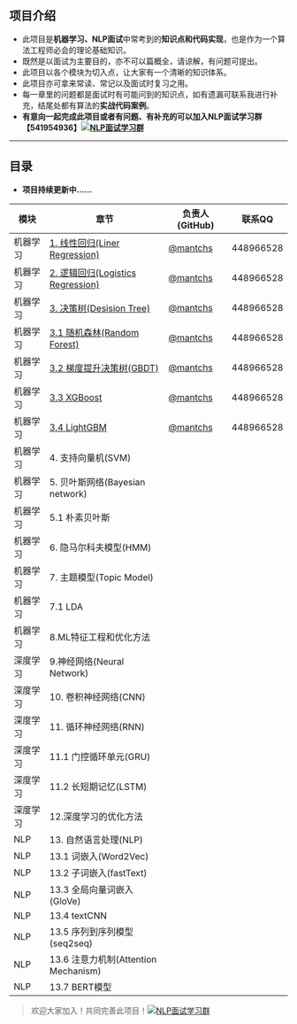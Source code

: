 ## 项目介绍

- 此项目是**机器学习、NLP面试**中常考到的**知识点和代码实现**，也是作为一个算法工程师必会的理论基础知识。
- 既然是以面试为主要目的，亦不可以篇概全，请谅解，有问题可提出。
- 此项目以各个模块为切入点，让大家有一个清晰的知识体系。
- 此项目亦可拿来常读、常记以及面试时复习之用。
- 每一章里的问题都是面试时有可能问到的知识点，如有遗漏可联系我进行补充，结尾处都有算法的**实战代码案例**。
- **有意向一起完成此项目或者有问题、有补充的可以加入NLP面试学习群【541954936】<a target="_blank" href="//shang.qq.com/wpa/qunwpa?idkey=863f915b9178560bd32ca07cd090a7d9e6f5f90fcff5667489697b1621cecdb3"><img border="0" src="http://pub.idqqimg.com/wpa/images/group.png" alt="NLP面试学习群" title="NLP面试学习群"></a>**

------



## 目录

- **项目持续更新中......**

| 模块     | 章节                                                         | 负责人(GitHub)                         | 联系QQ    |
| -------- | ------------------------------------------------------------ | -------------------------------------- | --------- |
| 机器学习 | [1. 线性回归(Liner Regression)](https://github.com/NLP-LOVE/ML-NLP/blob/master/Machine%20Learning/Liner%20Regression/1.Liner%20Regression.md) | [@mantchs](https://github.com/mantchs) | 448966528 |
| 机器学习 | [2. 逻辑回归(Logistics Regression)](https://github.com/NLP-LOVE/ML-NLP/blob/master/Machine%20Learning/2.Logistics%20Regression/2.Logistics%20Regression.md) | [@mantchs](https://github.com/mantchs) | 448966528 |
| 机器学习 | [3. 决策树(Desision Tree)](https://github.com/NLP-LOVE/ML-NLP/blob/master/Machine%20Learning/3.Desition%20Tree/Desition%20Tree.md) | [@mantchs](https://github.com/mantchs) | 448966528 |
| 机器学习 | [3.1 随机森林(Random Forest)](https://github.com/NLP-LOVE/ML-NLP/blob/master/Machine%20Learning/3.1%20Random%20Forest/3.1%20Random%20Forest.md) | [@mantchs](https://github.com/mantchs) | 448966528 |
| 机器学习 | [3.2 梯度提升决策树(GBDT)](https://github.com/NLP-LOVE/ML-NLP/blob/master/Machine%20Learning/3.2%20GBDT/3.2%20GBDT.md) | [@mantchs](https://github.com/mantchs) | 448966528 |
| 机器学习 | [3.3 XGBoost](https://github.com/NLP-LOVE/ML-NLP/blob/master/Machine%20Learning/3.3%20XGBoost/3.3%20XGBoost.md) | [@mantchs](https://github.com/mantchs) | 448966528 |
| 机器学习 | [3.4 LightGBM](https://github.com/NLP-LOVE/ML-NLP/blob/master/Machine%20Learning/3.4%20LightGBM/3.4%20LightGBM.md) | [@mantchs](https://github.com/mantchs) | 448966528 |
| 机器学习 | 4. 支持向量机(SVM)                                           |                                        |           |
| 机器学习 | 5. 贝叶斯网络(Bayesian network)                              |                                        |           |
| 机器学习 | 5.1 朴素贝叶斯                                               |                                        |           |
| 机器学习 | 6. 隐马尔科夫模型(HMM)                                       |                                        |           |
| 机器学习 | 7. 主题模型(Topic Model)                                     |                                        |           |
| 机器学习 | 7.1 LDA                                                      |                                        |           |
| 机器学习 | 8.ML特征工程和优化方法                                       |                                        |           |
| 深度学习 | 9.神经网络(Neural Network)                                   |                                        |           |
| 深度学习 | 10. 卷积神经网络(CNN)                                        |                                        |           |
| 深度学习 | 11. 循环神经网络(RNN)                                        |                                        |           |
| 深度学习 | 11.1 门控循环单元(GRU)                                       |                                        |           |
| 深度学习 | 11.2 长短期记忆(LSTM)                                        |                                        |           |
| 深度学习 | 12.深度学习的优化方法                                        |                                        |           |
| NLP      | 13. 自然语言处理(NLP)                                        |                                        |           |
| NLP      | 13.1 词嵌入(Word2Vec)                                        |                                        |           |
| NLP      | 13.2 子词嵌入(fastText)                                      |                                        |           |
| NLP      | 13.3 全局向量词嵌入(GloVe)                                   |                                        |           |
| NLP      | 13.4 textCNN                                                 |                                        |           |
| NLP      | 13.5 序列到序列模型(seq2seq)                                 |                                        |           |
| NLP      | 13.6 注意力机制(Attention Mechanism)                         |                                        |           |
| NLP      | 13.7 BERT模型                                                |                                        |           |



> 欢迎大家加入！共同完善此项目！<a target="_blank" href="//shang.qq.com/wpa/qunwpa?idkey=863f915b9178560bd32ca07cd090a7d9e6f5f90fcff5667489697b1621cecdb3"><img border="0" src="http://pub.idqqimg.com/wpa/images/group.png" alt="NLP面试学习群" title="NLP面试学习群"></a>
